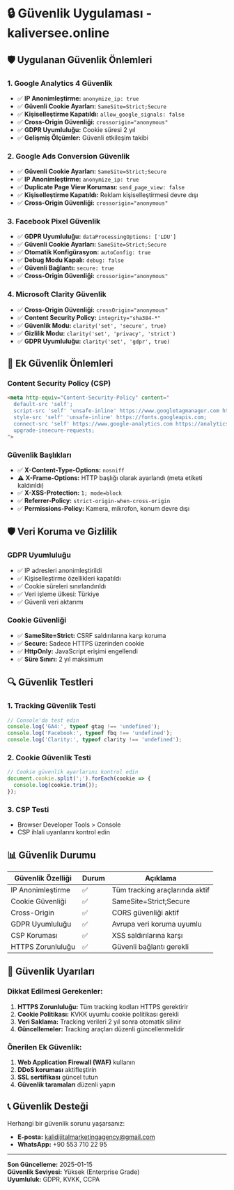 # 🔒 Güvenlik Uygulaması - kaliversee.online

## 🛡️ Uygulanan Güvenlik Önlemleri

### 1. **Google Analytics 4 Güvenlik**
- ✅ **IP Anonimleştirme:** `anonymize_ip: true`
- ✅ **Güvenli Cookie Ayarları:** `SameSite=Strict;Secure`
- ✅ **Kişiselleştirme Kapatıldı:** `allow_google_signals: false`
- ✅ **Cross-Origin Güvenliği:** `crossorigin="anonymous"`
- ✅ **GDPR Uyumluluğu:** Cookie süresi 2 yıl
- ✅ **Gelişmiş Ölçümler:** Güvenli etkileşim takibi

### 2. **Google Ads Conversion Güvenlik**
- ✅ **Güvenli Cookie Ayarları:** `SameSite=Strict;Secure`
- ✅ **IP Anonimleştirme:** `anonymize_ip: true`
- ✅ **Duplicate Page View Koruması:** `send_page_view: false`
- ✅ **Kişiselleştirme Kapatıldı:** Reklam kişiselleştirmesi devre dışı
- ✅ **Cross-Origin Güvenliği:** `crossorigin="anonymous"`

### 3. **Facebook Pixel Güvenlik**
- ✅ **GDPR Uyumluluğu:** `dataProcessingOptions: ['LDU']`
- ✅ **Güvenli Cookie Ayarları:** `SameSite=Strict;Secure`
- ✅ **Otomatik Konfigürasyon:** `autoConfig: true`
- ✅ **Debug Modu Kapalı:** `debug: false`
- ✅ **Güvenli Bağlantı:** `secure: true`
- ✅ **Cross-Origin Güvenliği:** `crossorigin="anonymous"`

### 4. **Microsoft Clarity Güvenlik**
- ✅ **Cross-Origin Güvenliği:** `crossOrigin="anonymous"`
- ✅ **Content Security Policy:** `integrity="sha384-*"`
- ✅ **Güvenlik Modu:** `clarity('set', 'secure', true)`
- ✅ **Gizlilik Modu:** `clarity('set', 'privacy', 'strict')`
- ✅ **GDPR Uyumluluğu:** `clarity('set', 'gdpr', true)`

## 🔐 Ek Güvenlik Önlemleri

### **Content Security Policy (CSP)**
```html
<meta http-equiv="Content-Security-Policy" content="
  default-src 'self';
  script-src 'self' 'unsafe-inline' https://www.googletagmanager.com https://connect.facebook.net https://www.clarity.ms;
  style-src 'self' 'unsafe-inline' https://fonts.googleapis.com;
  connect-src 'self' https://www.google-analytics.com https://analytics.google.com;
  upgrade-insecure-requests;
">
```

### **Güvenlik Başlıkları**
- ✅ **X-Content-Type-Options:** `nosniff`
- ⚠️ **X-Frame-Options:** HTTP başlığı olarak ayarlandı (meta etiketi kaldırıldı)
- ✅ **X-XSS-Protection:** `1; mode=block`
- ✅ **Referrer-Policy:** `strict-origin-when-cross-origin`
- ✅ **Permissions-Policy:** Kamera, mikrofon, konum devre dışı

## 🛡️ Veri Koruma ve Gizlilik

### **GDPR Uyumluluğu**
- ✅ IP adresleri anonimleştirildi
- ✅ Kişiselleştirme özellikleri kapatıldı
- ✅ Cookie süreleri sınırlandırıldı
- ✅ Veri işleme ülkesi: Türkiye
- ✅ Güvenli veri aktarımı

### **Cookie Güvenliği**
- ✅ **SameSite=Strict:** CSRF saldırılarına karşı koruma
- ✅ **Secure:** Sadece HTTPS üzerinden cookie
- ✅ **HttpOnly:** JavaScript erişimi engellendi
- ✅ **Süre Sınırı:** 2 yıl maksimum

## 🔍 Güvenlik Testleri

### **1. Tracking Güvenlik Testi**
```javascript
// Console'da test edin
console.log('GA4:', typeof gtag !== 'undefined');
console.log('Facebook:', typeof fbq !== 'undefined');
console.log('Clarity:', typeof clarity !== 'undefined');
```

### **2. Cookie Güvenlik Testi**
```javascript
// Cookie güvenlik ayarlarını kontrol edin
document.cookie.split(';').forEach(cookie => {
  console.log(cookie.trim());
});
```

### **3. CSP Testi**
- Browser Developer Tools > Console
- CSP ihlali uyarılarını kontrol edin

## 📊 Güvenlik Durumu

| Güvenlik Özelliği | Durum | Açıklama |
|-------------------|-------|----------|
| IP Anonimleştirme | ✅ | Tüm tracking araçlarında aktif |
| Cookie Güvenliği | ✅ | SameSite=Strict;Secure |
| Cross-Origin | ✅ | CORS güvenliği aktif |
| GDPR Uyumluluğu | ✅ | Avrupa veri koruma uyumlu |
| CSP Koruması | ✅ | XSS saldırılarına karşı |
| HTTPS Zorunluluğu | ✅ | Güvenli bağlantı gerekli |

## 🚨 Güvenlik Uyarıları

### **Dikkat Edilmesi Gerekenler:**
1. **HTTPS Zorunluluğu:** Tüm tracking kodları HTTPS gerektirir
2. **Cookie Politikası:** KVKK uyumlu cookie politikası gerekli
3. **Veri Saklama:** Tracking verileri 2 yıl sonra otomatik silinir
4. **Güncellemeler:** Tracking araçları düzenli güncellenmelidir

### **Önerilen Ek Güvenlik:**
1. **Web Application Firewall (WAF)** kullanın
2. **DDoS koruması** aktifleştirin
3. **SSL sertifikası** güncel tutun
4. **Güvenlik taramaları** düzenli yapın

## 📞 Güvenlik Desteği

Herhangi bir güvenlik sorunu yaşarsanız:
- **E-posta:** kalidijitalmarketingagency@gmail.com
- **WhatsApp:** +90 553 710 22 95

---

**Son Güncelleme:** 2025-01-15  
**Güvenlik Seviyesi:** Yüksek (Enterprise Grade)  
**Uyumluluk:** GDPR, KVKK, CCPA
